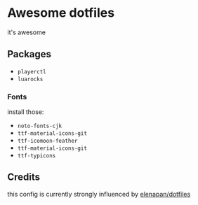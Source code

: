 # Awesome dotfiles

it's awesome

## Packages

- `playerctl`
- `luarocks`

### Fonts

install those:

- `noto-fonts-cjk`
- `ttf-material-icons-git`
- `ttf-icomoon-feather`
- `ttf-material-icons-git`
- `ttf-typicons`

## Credits

this config is currently strongly influenced by [elenapan/dotfiles](https://github.com/elenapan/dotfiles)
